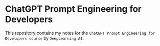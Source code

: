 # ChatGPT Prompt Engineering for Developers

This repository contains my notes for the `ChatGPT Prompt Engineering for Developers course` by `DeepLearning.AI`.